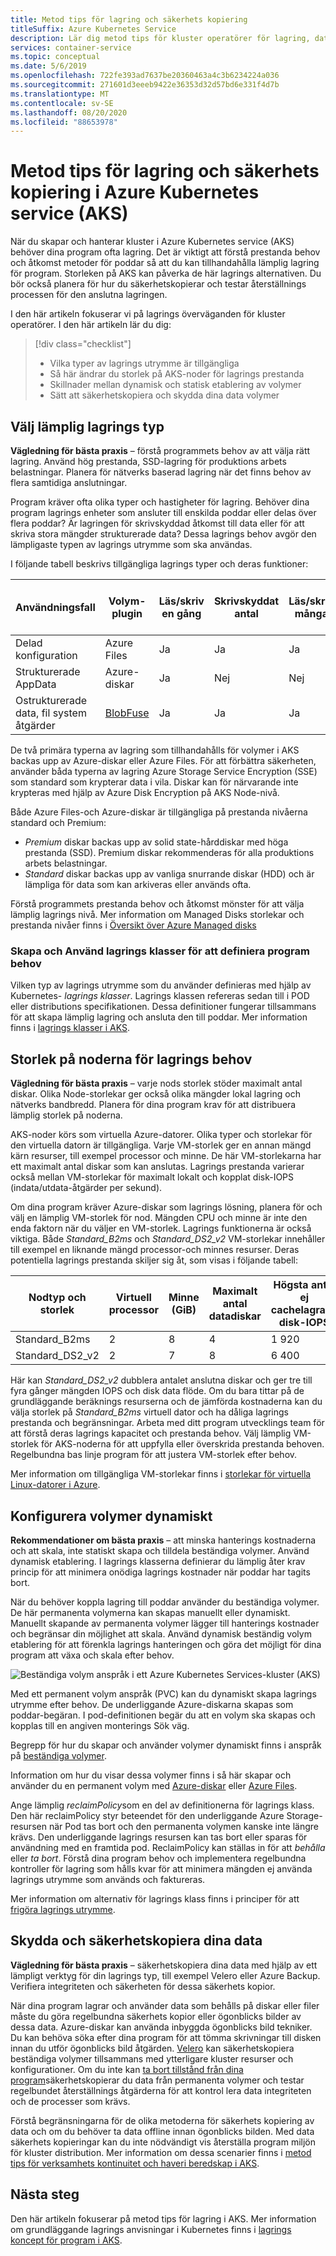 ```yaml
---
title: Metod tips för lagring och säkerhets kopiering
titleSuffix: Azure Kubernetes Service
description: Lär dig metod tips för kluster operatörer för lagring, data kryptering och säkerhets kopiering i Azure Kubernetes service (AKS)
services: container-service
ms.topic: conceptual
ms.date: 5/6/2019
ms.openlocfilehash: 722fe393ad7637be20360463a4c3b6234224a036
ms.sourcegitcommit: 271601d3eeeb9422e36353d32d57bd6e331f4d7b
ms.translationtype: MT
ms.contentlocale: sv-SE
ms.lasthandoff: 08/20/2020
ms.locfileid: "88653978"
---
```

# <a name="best-practices-for-storage-and-backups-in-azure-kubernetes-service-aks"></a>Metod tips för lagring och säkerhets kopiering i Azure Kubernetes service (AKS)

När du skapar och hanterar kluster i Azure Kubernetes service (AKS) behöver dina program ofta lagring. Det är viktigt att förstå prestanda behov och åtkomst metoder för poddar så att du kan tillhandahålla lämplig lagring för program. Storleken på AKS kan påverka de här lagrings alternativen. Du bör också planera för hur du säkerhetskopierar och testar återställnings processen för den anslutna lagringen.

I den här artikeln fokuserar vi på lagrings överväganden för kluster operatörer. I den här artikeln lär du dig:

> [!div class="checklist"]
> * Vilka typer av lagrings utrymme är tillgängliga
> * Så här ändrar du storlek på AKS-noder för lagrings prestanda
> * Skillnader mellan dynamisk och statisk etablering av volymer
> * Sätt att säkerhetskopiera och skydda dina data volymer

## <a name="choose-the-appropriate-storage-type"></a>Välj lämplig lagrings typ

**Vägledning för bästa praxis** – förstå programmets behov av att välja rätt lagring. Använd hög prestanda, SSD-lagring för produktions arbets belastningar. Planera för nätverks baserad lagring när det finns behov av flera samtidiga anslutningar.

Program kräver ofta olika typer och hastigheter för lagring. Behöver dina program lagrings enheter som ansluter till enskilda poddar eller delas över flera poddar? Är lagringen för skrivskyddad åtkomst till data eller för att skriva stora mängder strukturerade data? Dessa lagrings behov avgör den lämpligaste typen av lagrings utrymme som ska användas.

I följande tabell beskrivs tillgängliga lagrings typer och deras funktioner:

| Användningsfall | Volym-plugin | Läs/skriv en gång | Skrivskyddat antal | Läs/skriv många | Stöd för Windows Server-behållare |
|----------|---------------|-----------------|----------------|-----------------|--------------------|
| Delad konfiguration       | Azure Files   | Ja | Ja | Ja | Ja |
| Strukturerade AppData        | Azure-diskar   | Ja | Nej  | Nej  | Ja |
| Ostrukturerade data, fil system åtgärder | [BlobFuse][blobfuse] | Ja | Ja | Ja | Nej |

De två primära typerna av lagring som tillhandahålls för volymer i AKS backas upp av Azure-diskar eller Azure Files. För att förbättra säkerheten, använder båda typerna av lagring Azure Storage Service Encryption (SSE) som standard som krypterar data i vila. Diskar kan för närvarande inte krypteras med hjälp av Azure Disk Encryption på AKS Node-nivå.

Både Azure Files-och Azure-diskar är tillgängliga på prestanda nivåerna standard och Premium:

- *Premium* diskar backas upp av solid state-hårddiskar med höga prestanda (SSD). Premium diskar rekommenderas för alla produktions arbets belastningar.
- *Standard* diskar backas upp av vanliga snurrande diskar (HDD) och är lämpliga för data som kan arkiveras eller används ofta.

Förstå programmets prestanda behov och åtkomst mönster för att välja lämplig lagrings nivå. Mer information om Managed Disks storlekar och prestanda nivåer finns i [Översikt över Azure Managed disks][managed-disks]

### <a name="create-and-use-storage-classes-to-define-application-needs"></a>Skapa och Använd lagrings klasser för att definiera program behov

Vilken typ av lagrings utrymme som du använder definieras med hjälp av Kubernetes- *lagrings klasser*. Lagrings klassen refereras sedan till i POD eller distributions specifikationen. Dessa definitioner fungerar tillsammans för att skapa lämplig lagring och ansluta den till poddar. Mer information finns i [lagrings klasser i AKS][aks-concepts-storage-classes].

## <a name="size-the-nodes-for-storage-needs"></a>Storlek på noderna för lagrings behov

**Vägledning för bästa praxis** – varje nods storlek stöder maximalt antal diskar. Olika Node-storlekar ger också olika mängder lokal lagring och nätverks bandbredd. Planera för dina program krav för att distribuera lämplig storlek på noderna.

AKS-noder körs som virtuella Azure-datorer. Olika typer och storlekar för den virtuella datorn är tillgängliga. Varje VM-storlek ger en annan mängd kärn resurser, till exempel processor och minne. De här VM-storlekarna har ett maximalt antal diskar som kan anslutas. Lagrings prestanda varierar också mellan VM-storlekar för maximalt lokalt och kopplat disk-IOPS (indata/utdata-åtgärder per sekund).

Om dina program kräver Azure-diskar som lagrings lösning, planera för och välj en lämplig VM-storlek för nod. Mängden CPU och minne är inte den enda faktorn när du väljer en VM-storlek. Lagrings funktionerna är också viktiga. Både *Standard_B2ms* och *Standard_DS2_v2* VM-storlekar innehåller till exempel en liknande mängd processor-och minnes resurser. Deras potentiella lagrings prestanda skiljer sig åt, som visas i följande tabell:

| Nodtyp och storlek | Virtuell processor | Minne (GiB) | Maximalt antal datadiskar | Högsta antal ej cachelagrade disk-IOPS | Högsta antal cachelagrade data flöden (Mbit/s) |
|--------------------|------|--------------|----------------|------------------------|--------------------------------|
| Standard_B2ms      | 2    | 8            | 4              | 1 920                  | 22,5                           |
| Standard_DS2_v2    | 2    | 7            | 8              | 6 400                  | 96                             |

Här kan *Standard_DS2_v2* dubblera antalet anslutna diskar och ger tre till fyra gånger mängden IOPS och disk data flöde. Om du bara tittar på de grundläggande beräknings resurserna och de jämförda kostnaderna kan du välja storlek på *Standard_B2ms* virtuell dator och ha dåliga lagrings prestanda och begränsningar. Arbeta med ditt program utvecklings team för att förstå deras lagrings kapacitet och prestanda behov. Välj lämplig VM-storlek för AKS-noderna för att uppfylla eller överskrida prestanda behoven. Regelbundna bas linje program för att justera VM-storlek efter behov.

Mer information om tillgängliga VM-storlekar finns i [storlekar för virtuella Linux-datorer i Azure][vm-sizes].

## <a name="dynamically-provision-volumes"></a>Konfigurera volymer dynamiskt

**Rekommendationer om bästa praxis** – att minska hanterings kostnaderna och att skala, inte statiskt skapa och tilldela beständiga volymer. Använd dynamisk etablering. I lagrings klasserna definierar du lämplig åter krav princip för att minimera onödiga lagrings kostnader när poddar har tagits bort.

När du behöver koppla lagring till poddar använder du beständiga volymer. De här permanenta volymerna kan skapas manuellt eller dynamiskt. Manuellt skapande av permanenta volymer lägger till hanterings kostnader och begränsar din möjlighet att skala. Använd dynamisk beständig volym etablering för att förenkla lagrings hanteringen och göra det möjligt för dina program att växa och skala efter behov.

![Beständiga volym anspråk i ett Azure Kubernetes Services-kluster (AKS)](media/concepts-storage/persistent-volume-claims.png)

Med ett permanent volym anspråk (PVC) kan du dynamiskt skapa lagrings utrymme efter behov. De underliggande Azure-diskarna skapas som poddar-begäran. I pod-definitionen begär du att en volym ska skapas och kopplas till en angiven monterings Sök väg.

Begrepp för hur du skapar och använder volymer dynamiskt finns i anspråk på [beständiga volymer][aks-concepts-storage-pvcs].

Information om hur du visar dessa volymer finns i så här skapar och använder du en permanent volym med [Azure-diskar][dynamic-disks] eller [Azure Files][dynamic-files].

Ange lämplig *reclaimPolicy*som en del av definitionerna för lagrings klass. Den här reclaimPolicy styr beteendet för den underliggande Azure Storage-resursen när Pod tas bort och den permanenta volymen kanske inte längre krävs. Den underliggande lagrings resursen kan tas bort eller sparas för användning med en framtida pod. ReclaimPolicy kan ställas in för att *behålla* eller *ta bort*. Förstå dina program behov och implementera regelbundna kontroller för lagring som hålls kvar för att minimera mängden ej använda lagrings utrymme som används och faktureras.

Mer information om alternativ för lagrings klass finns i principer för att [frigöra lagrings utrymme][reclaim-policy].

## <a name="secure-and-back-up-your-data"></a>Skydda och säkerhetskopiera dina data

**Vägledning för bästa praxis** – säkerhetskopiera dina data med hjälp av ett lämpligt verktyg för din lagrings typ, till exempel Velero eller Azure Backup. Verifiera integriteten och säkerheten för dessa säkerhets kopior.

När dina program lagrar och använder data som behålls på diskar eller filer måste du göra regelbundna säkerhets kopior eller ögonblicks bilder av dessa data. Azure-diskar kan använda inbyggda ögonblicks bild tekniker. Du kan behöva söka efter dina program för att tömma skrivningar till disken innan du utför ögonblicks bild åtgärden. [Velero][velero] kan säkerhetskopiera beständiga volymer tillsammans med ytterligare kluster resurser och konfigurationer. Om du inte kan [ta bort tillstånd från dina program][remove-state]säkerhetskopierar du data från permanenta volymer och testar regelbundet återställnings åtgärderna för att kontrol lera data integriteten och de processer som krävs.

Förstå begränsningarna för de olika metoderna för säkerhets kopiering av data och om du behöver ta data offline innan ögonblicks bilden. Med data säkerhets kopieringar kan du inte nödvändigt vis återställa program miljön för kluster distribution. Mer information om dessa scenarier finns i [metod tips för verksamhets kontinuitet och haveri beredskap i AKS][best-practices-multi-region].

## <a name="next-steps"></a>Nästa steg

Den här artikeln fokuserar på metod tips för lagring i AKS. Mer information om grundläggande lagrings anvisningar i Kubernetes finns i [lagrings koncept för program i AKS][aks-concepts-storage].

<!-- LINKS - External -->
[velero]: https://github.com/heptio/velero
[blobfuse]: https://github.com/Azure/azure-storage-fuse

<!-- LINKS - Internal -->
[aks-concepts-storage]: concepts-storage.md
[vm-sizes]: ../virtual-machines/sizes.md
[dynamic-disks]: azure-disks-dynamic-pv.md
[dynamic-files]: azure-files-dynamic-pv.md
[reclaim-policy]: concepts-storage.md#storage-classes
[aks-concepts-storage-pvcs]: concepts-storage.md#persistent-volume-claims
[aks-concepts-storage-classes]: concepts-storage.md#storage-classes
[managed-disks]: ../virtual-machines/managed-disks-overview.md
[best-practices-multi-region]: operator-best-practices-multi-region.md
[remove-state]: operator-best-practices-multi-region.md#remove-service-state-from-inside-containers
